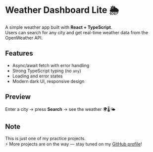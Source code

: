 # Weather Dashboard Lite 🌦️

A simple weather app built with **React + TypeScript**.  
Users can search for any city and get real-time weather data from the OpenWeather API.  

## Features
- Async/await fetch with error handling
- Strong TypeScript typing (no `any`)
- Loading and error states
- Modern dark UI, responsive design

## Preview
Enter a city → press **Search** → see the weather 🌍🌡🌤

## Note
This is just one of my practice projects.  
⚡ More projects are on the way — stay tuned on my [GitHub profile](https://github.com/arturwgnr)!
